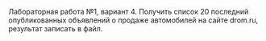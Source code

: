 Лабораторная работа №1, вариант 4. 
Получить список 20 последний опубликованных объявлений о продаже автомобилей на сайте drom.ru, результат записать в файл.
